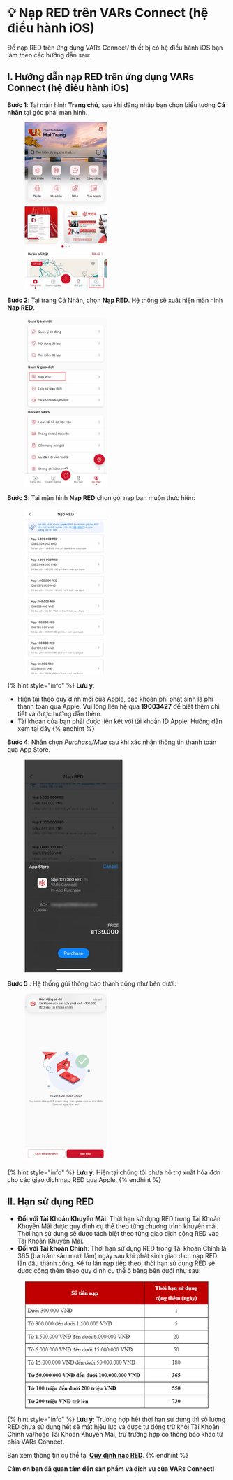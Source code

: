 # 💡 Nạp RED trên VARs Connect (hệ điều hành iOS)

Để nạp RED trên ứng dụng VARs Connect/ thiết bị có hệ điều hành iOS bạn làm theo các hướng dẫn sau:&#x20;

## I. Hướng dẫn nạp RED trên ứng dụng VARs Connect (hệ điều hành iOs) <a href="#ii.-huong-dan-nap-vars-tren-ung-dung-vars-connect" id="ii.-huong-dan-nap-vars-tren-ung-dung-vars-connect"></a>

**Bước 1**: Tại màn hình **Trang chủ**, sau khi đăng nhập bạn chọn biểu tượng **Cá nhân** tại góc phải màn hình.

<figure><img src="../.gitbook/assets/image (106).png" alt="" width="188"><figcaption></figcaption></figure>

**Bước 2**: Tại trang Cá Nhân, chọn **Nạp RED**. Hệ thống sẽ xuất hiện màn hình **Nạp RED**.

<figure><img src="../.gitbook/assets/image (107).png" alt="" width="188"><figcaption></figcaption></figure>

**Bước 3**: Tại màn hình **Nạp RED** chọn gói nạp bạn muốn thực hiện:

<figure><img src="../.gitbook/assets/image (108).png" alt="" width="188"><figcaption></figcaption></figure>

{% hint style="info" %}
**Lưu ý**:&#x20;

* Hiện tại theo quy định mới của Apple, các khoản phí phát sinh là phí thanh toán qua Apple. Vui lòng liên hệ qua **19003427** để biết thêm chi tiết và được hướng dẫn thêm.
* Tài khoản của bạn phải được liên kết với tài khoản ID Apple. Hướng dẫn xem tại đây
{% endhint %}

**Bước 4**: Nhấn chọn _Purchase/Mua_ sau khi xác nhận thông tin thanh toán qua App Store.

<figure><img src="../.gitbook/assets/image (104).png" alt="" width="224"><figcaption></figcaption></figure>

**Bước 5** : Hệ thống gửi thông báo thành công như bên dưới:

<figure><img src="../.gitbook/assets/image (110).png" alt="" width="188"><figcaption></figcaption></figure>

{% hint style="info" %}
**Lưu ý**: Hiện tại chúng tôi chưa hỗ trợ xuất hóa đơn cho các giao dịch nạp RED qua Apple.
{% endhint %}

## II. Hạn sử dụng RED <a href="#iii.-han-su-dung-vars" id="iii.-han-su-dung-vars"></a>

* **Đối với Tài Khoản Khuyến Mãi**: Thời hạn sử dụng RED trong Tài Khoản Khuyến Mãi được quy định cụ thể theo từng chương trình khuyến mãi. Thời hạn sử dụng sẽ được tách biệt theo từng giao dịch cộng RED vào Tài Khoản Khuyến Mãi.
* **Đối với Tài khoản Chính**: Thời hạn sử dụng RED trong Tài khoản Chính là 365 (ba trăm sáu mươi lăm) ngày sau khi phát sinh giao dịch nạp RED lần đầu thành công. Kể từ lần nạp tiếp theo, thời hạn sử dụng RED sẽ được cộng thêm theo quy định cụ thể ở bảng bên dưới như sau:

<figure><img src="../.gitbook/assets/image (196).png" alt=""><figcaption></figcaption></figure>

{% hint style="info" %}
**Lưu ý**: Trường hợp hết thời hạn sử dụng thì số lượng RED chưa sử dụng hết sẽ mất hiệu lực và được tự động trừ khỏi Tài Khoản Chính và/hoặc Tài Khoản Khuyến Mãi, trừ trường hợp có thông báo khác từ phía VARs Connect.

Bạn xem thông tin cụ thể tại [**Quy định nạp RED**](broken-reference).
{% endhint %}

&#x20;**Cảm ơn bạn đã quan tâm đến sản phẩm và dịch vụ của VARs Connect!**
